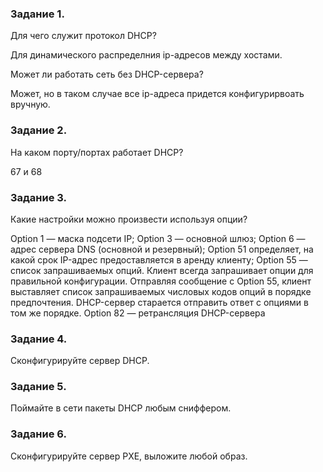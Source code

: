 
### Задание 1.
Для чего служит протокол DHCP?

Для динамического распределния ip-адресов между хостами.

Может ли работать сеть без DHCP-сервера?

Может, но в таком случае все ip-адреса придется конфигурирвоать вручную.

### Задание 2.
На каком порту/портах работает DHCP?

67 и 68

### Задание 3.
Какие настройки можно произвести используя опции?

Option 1 — маска подсети IP;
Option 3 — основной шлюз;
Option 6 — адрес сервера DNS (основной и резервный);
Option 51 определяет, на какой срок IP-адрес предоставляется в аренду клиенту;
Option 55 — список запрашиваемых опций. Клиент всегда запрашивает опции для правильной конфигурации. Отправляя сообщение с Option 55, клиент выставляет список запрашиваемых числовых кодов опций в порядке предпочтения. DHCP-сервер старается отправить ответ с опциями в том же порядке.
Option 82 — ретрансляция DHCP-сервера

### Задание 4.
Сконфигурируйте сервер DHCP.


### Задание 5.
Поймайте в сети пакеты DHCP любым сниффером.

### Задание 6.
Сконфигурируйте сервер PXE, выложите любой образ.
